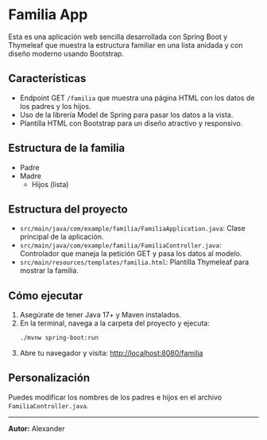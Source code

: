 # Familia App

Esta es una aplicación web sencilla desarrollada con Spring Boot y Thymeleaf que muestra la estructura familiar en una lista anidada y con diseño moderno usando Bootstrap.

## Características
- Endpoint GET `/familia` que muestra una página HTML con los datos de los padres y los hijos.
- Uso de la librería Model de Spring para pasar los datos a la vista.
- Plantilla HTML con Bootstrap para un diseño atractivo y responsivo.

## Estructura de la familia
- Padre
- Madre
  - Hijos (lista)

## Estructura del proyecto
- `src/main/java/com/example/familia/FamiliaApplication.java`: Clase principal de la aplicación.
- `src/main/java/com/example/familia/FamiliaController.java`: Controlador que maneja la petición GET y pasa los datos al modelo.
- `src/main/resources/templates/familia.html`: Plantilla Thymeleaf para mostrar la familia.

## Cómo ejecutar
1. Asegúrate de tener Java 17+ y Maven instalados.
2. En la terminal, navega a la carpeta del proyecto y ejecuta:
   ```bash
   ./mvnw spring-boot:run
   ```
3. Abre tu navegador y visita: [http://localhost:8080/familia](http://localhost:8080/familia)

## Personalización
Puedes modificar los nombres de los padres e hijos en el archivo `FamiliaController.java`.

---

**Autor:** Alexander
